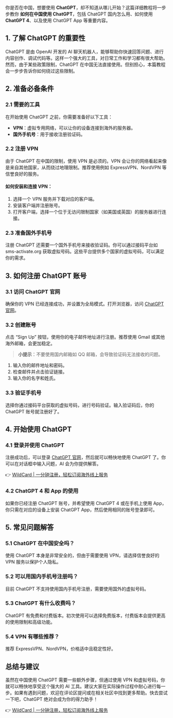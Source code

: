 你是否在中国，想要使用 **ChatGPT**，却不知道从哪儿开始？这篇详细教程将一步步教你 **如何在中国使用 ChatGPT**，包括 ChatGPT 国内怎么用、如何使用 **ChatGPT 4**、以及使用 ChatGPT App 等重要内容。

## 1. 了解 ChatGPT 的重要性

ChatGPT 是由 OpenAI 开发的 AI 聊天机器人，能够帮助你快速回答问题、进行内容创作、调试代码等。这样一个强大的工具，对日常工作和学习都有很大帮助。然而，由于某些政策限制，ChatGPT 在中国无法直接使用。但别担心，本篇教程会一步步告诉你如何绕过这些限制。

## 2. 准备必备条件

### 2.1 需要的工具

在开始使用 ChatGPT 之前，你需要准备好以下工具：

- **VPN**：虚拟专用网络，可以让你的设备连接到海外的服务器。
- **国外手机号**：用于接收注册验证码。

### 2.2 注册 VPN

由于 ChatGPT 在中国的限制，使用 VPN 是必须的。VPN 会让你的网络看起来像是来自其他国家，从而绕过地理限制。推荐使用例如 ExpressVPN、NordVPN 等信誉良好的服务。

#### 如何安装和连接 VPN：

1. 选择一个 VPN 服务并下载对应的客户端。
2. 安装客户端并注册账号。
3. 打开客户端，选择一个位于无访问限制国家（如美国或英国）的服务器进行连接。

### 2.3 准备国外手机号

注册 ChatGPT 还需要一个国外手机号来接收验证码。你可以通过接码平台如 sms-activate.org 获取虚拟号码。这些平台提供多个国家的虚拟号码，可以满足你的需求。

## 3. 如何注册 ChatGPT 账号

### 3.1 访问 ChatGPT 官网

确保你的 VPN 已经连接成功，并设置为全局模式。打开浏览器，访问 [ChatGPT 官网](https://chat.openai.com)。

### 3.2 创建账号

点击 “Sign Up” 按钮，使用你的电子邮件地址进行注册。推荐使用 Gmail 或其他海外邮箱，会更加稳定。

> **小提示**：不要使用国内邮箱如 QQ 邮箱，会导致验证码无法接收的问题。

1. 输入你的邮件地址和密码。
2. 检查邮件并点击验证链接。
3. 输入你的名字和姓氏。

### 3.3 验证手机号

选择你通过接码平台获取的虚拟号码，进行号码验证。输入验证码后，你的 ChatGPT 账号就注册好了。

## 4. 开始使用 ChatGPT

### 4.1 登录并使用 ChatGPT

注册成功后，可以登录 [ChatGPT 官网](https://chat.openai.com)，然后就可以畅快地使用 ChatGPT 了。你可以在对话框中输入问题，AI 会为你提供解答。

👉 [WildCard | 一分钟注册，轻松订阅海外线上服务](https://bit.ly/bewildcard)

### 4.2 ChatGPT 4 和 App 的使用

如果你已经注册 ChatGPT 账号，并希望使用 ChatGPT 4 或在手机上使用 App，你只需在对应的设备上安装 ChatGPT App，然后使用相同的账号登录即可。

## 5. 常见问题解答

### 5.1 ChatGPT 在中国安全吗？

使用 ChatGPT 本身是非常安全的，但由于需要使用 VPN，请选择信誉良好的 VPN 服务以保护个人隐私。

### 5.2 可以用国内手机号注册吗？

目前 ChatGPT 不支持使用国内手机号注册，需要使用国外的虚拟号码。

### 5.3 ChatGPT 有什么收费吗？

ChatGPT 有免费和付费版本。初次使用可以选择免费版本，付费版本会提供更高的使用限制和高级功能。

### 5.4 VPN 有哪些推荐？

推荐 ExpressVPN、NordVPN，价格适中且稳定性好。

## 总结与建议

虽然在中国使用 ChatGPT 需要一些额外步骤，但通过使用 VPN 和虚拟号码，你就可以畅快地享受这个强大的 AI 工具。建议大家在实际操作过程中耐心进行每一步。如果有遇到问题，欢迎在评论区提问或在相关社区中找到更多帮助。快去尝试一下吧，ChatGPT 绝对会成为你的得力助手！

👉 [WildCard | 一分钟注册，轻松订阅海外线上服务](https://bit.ly/bewildcard)